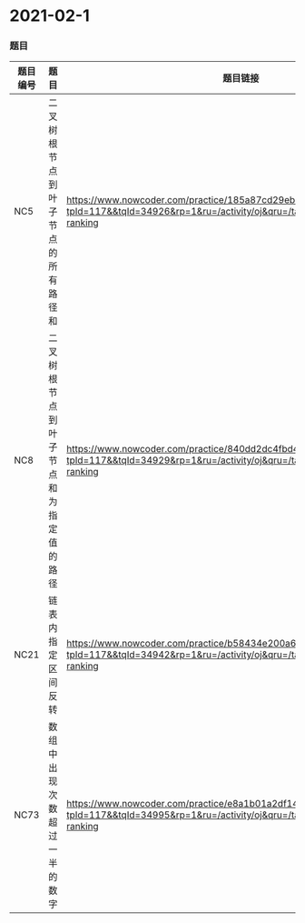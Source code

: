 # 2021-02-1



### 题目

| 题目编号 | 题目                                   | 题目链接                                                     |
| -------- | -------------------------------------- | ------------------------------------------------------------ |
| NC5      | 二叉树根节点到叶子节点的所有路径和     | https://www.nowcoder.com/practice/185a87cd29eb42049132aed873273e83?tpId=117&&tqId=34926&rp=1&ru=/activity/oj&qru=/ta/job-code-high/question-ranking |
| NC8      | 二叉树根节点到叶子节点和为指定值的路径 | https://www.nowcoder.com/practice/840dd2dc4fbd4b2199cd48f2dadf930a?tpId=117&&tqId=34929&rp=1&ru=/activity/oj&qru=/ta/job-code-high/question-ranking |
| NC21     | 链表内指定区间反转                     | https://www.nowcoder.com/practice/b58434e200a648c589ca2063f1faf58c?tpId=117&&tqId=34942&rp=1&ru=/activity/oj&qru=/ta/job-code-high/question-ranking |
| NC73     | 数组中出现次数超过一半的数字           | https://www.nowcoder.com/practice/e8a1b01a2df14cb2b228b30ee6a92163?tpId=117&&tqId=34995&rp=1&ru=/activity/oj&qru=/ta/job-code-high/question-ranking |

